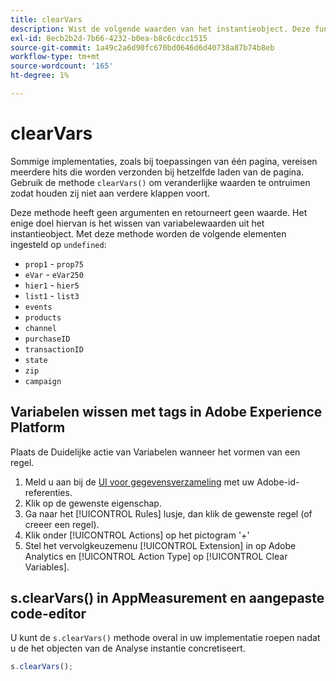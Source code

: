 ```yaml
---
title: clearVars
description: Wist de volgende waarden van het instantieobject. Deze functie verwijdert de elementen (plaatst hen als "undefined.")
exl-id: 8ecb2b2d-7b66-4232-b0ea-b8c6cdcc1515
source-git-commit: 1a49c2a6d90fc670bd0646d6d40738a87b74b8eb
workflow-type: tm+mt
source-wordcount: '165'
ht-degree: 1%

---
```


# clearVars

Sommige implementaties, zoals bij toepassingen van één pagina, vereisen meerdere hits die worden verzonden bij hetzelfde laden van de pagina. Gebruik de methode `clearVars()` om veranderlijke waarden te ontruimen zodat houden zij niet aan verdere klappen voort.

Deze methode heeft geen argumenten en retourneert geen waarde. Het enige doel hiervan is het wissen van variabelewaarden uit het instantieobject. Met deze methode worden de volgende elementen ingesteld op `undefined`:

* `prop1` - `prop75`
* `eVar` -  `eVar250`
* `hier1` -  `hier5`
* `list1` -  `list3`
* `events`
* `products`
* `channel`
* `purchaseID`
* `transactionID`
* `state`
* `zip`
* `campaign`

## Variabelen wissen met tags in Adobe Experience Platform

Plaats de Duidelijke actie van Variabelen wanneer het vormen van een regel.

1. Meld u aan bij de [UI voor gegevensverzameling](https://experience.adobe.com/data-collection) met uw Adobe-id-referenties.
2. Klik op de gewenste eigenschap.
3. Ga naar het [!UICONTROL Rules] lusje, dan klik de gewenste regel (of creeer een regel).
4. Klik onder [!UICONTROL Actions] op het pictogram &#39;+&#39;
5. Stel het vervolgkeuzemenu [!UICONTROL Extension] in op Adobe Analytics en [!UICONTROL Action Type] op [!UICONTROL Clear Variables].

## s.clearVars() in AppMeasurement en aangepaste code-editor

U kunt de `s.clearVars()` methode overal in uw implementatie roepen nadat u de het objecten van de Analyse instantie concretiseert.

```js
s.clearVars();
```
